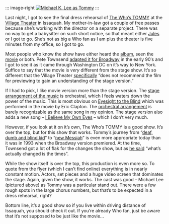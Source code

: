 ::: image-right
[![Michael K. Lee as
Tommy](http://s3.amazonaws.com/devhawk_images/WindowsLiveWriter/Capt.WalkerDidntComeHome_B646/TOMMY_pre-press_3.jpg)](http://www.villagetheatre.org/mainstage_tommy07.shtml)
:::

Last night, I got to see the final dress rehearsal of [The Who’s
TOMMY](http://www.villagetheatre.org/mainstage_tommy07.shtml) at the
[Village Theater](http://www.villagetheatre.org) in Issaquah. My
mother-in-law got a couple of free passes because she’s working with the
director on a separate project. There was no way to get a babysitter on
such short notice, so that meant either
[Jules](http://techiewife.spaces.msn.com/) or I got to go. She’s not as
big a Who fan as I am plus the theater is five minutes from my office,
so I got to go.

Most people who know the show have either heard the
[album](http://www.rhapsody.com/thewho/tommy), seen the
[movie](http://www.imdb.com/title/tt0073812/) or both. Pete Townsend
[adapted it for
Broadway](http://en.wikipedia.org/wiki/Tommy_%28rock_opera%29#1993_stage_version)
in the early 90′s and I got to see it as it came through Washington DC
on it’s way to New York. Suffice to say that the movie is *very*
different from the stage show. It’s so different that the Village
Theater
[specifically](http://www.villagetheatre.org/Downloads/mainstage/prod-guides/tommy-pg.doc)
“does not recommend the film for previewing to gain an understanding of
the stage version.”

If I had to pick, I like movie version more than the stage version. The
[stage arrangement of the
music](http://www.rhapsody.com/petetownshend/thewhostommy) is
orchestral, which I feels waters down the power of the music. This is
most obvious on [Eyesight to the
Blind](http://play.rhapsody.com/thewho/tommy/eyesighttotheblindthehawker)
which was performed in the movie by Eric Clapton. The [orchestral
arrangement](http://play.rhapsody.com/petetownshend/thewhostommy/eyesighttotheblindreprise)
is barely recognizable as the same song in my opinion. The stage version
also adds a new song – [I Believe My Own
Eyes](http://play.rhapsody.com/petetownshend/thewhostommy/ibelievemyowneyes)
– which I don’t very much.

However, if you look at it on it’s own, The Who’s TOMMY is a good show.
It’s over the top, but for this show that works. Tommy’s journey from
“[deaf, dumb and blind
kid](http://www.thewho.net/discography/songs/PinballWizard.html)” to
“[new
Messiah](http://www.thewho.net/discography/songs/SallySimpson.html)” is
even more appropriate today than it was in 1993 when the Broadway
version premiered. At the time, Townsend got a lot of flak for the
changes the show, but as [he
said](http://www.thewho.net/articles/townshen/pt_96.htm) “what’s
actually changed is the times”.

While the show itself is over the top, this production is even more so.
To quote from the flyer (which I can’t find online) everything is in
nearly constant motion. Actors, set pieces and a huge video screen that
dominates the stage. Again, given the show, it works. The cast was good
– Michael Lee (pictured above) as Tommy was a particular stand out.
There were a few rough spots in the large chorus numbers, but that’s to
be expected in a dress rehearsal, right?

Bottom line, it’s a good show so if you live within driving distance of
Issaquah, you should check it out. If you’re already Who fan, just be
aware that it’s not supposed to be just like the movie…
